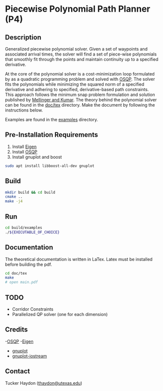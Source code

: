 # Piecewise Polynomial Path Planner (P4)

## Description
Generalized piecewise polynomial solver. Given a set of waypoints and associated
arrival times, the solver will find a set of piece-wise polynomials that
smoothly fit through the points and maintain continuity up to a specified
derivative. 

At the core of the polynomial solver is a cost-minimization loop formulated by
as a quadratic programming problem and solved with
[OSQP](https://github.com/oxfordcontrol/osqp). The solver fits the polynomials
while minimizing the squared norm of a specified derivative and adhering to
specified, derivative-based path constraints. This approach follows the
minimum snap problem formulation and solution published by [Mellinger and
Kumar](https://ieeexplore.ieee.org/abstract/document/5980409). The theory behind
the polynomial solver can be found in the [doc/tex](doc/tex) directory. Make the
document by following the instructions below.

Examples are found in the [examples](examples/) directory.


## Pre-Installation Requirements
1) Install [Eigen](http://eigen.tuxfamily.org)
2) Install [OSQP](https://github.com/oxfordcontrol/osqp)
3) Install gnuplot and boost
```bash
sudo apt install libboost-all-dev gnuplot
```


## Build
```bash
mkdir build && cd build
cmake ..
make -j4
```


## Run
```bash
cd build/examples
./${EXECUTABLE_OF_CHOICE}
```


## Documentation
The theoretical documentation is written in LaTex. Latex must be installed
before building the pdf.

```bash
cd doc/tex
make
# open main.pdf
```


## TODO
- Corridor Constraints
- Parallelized QP solver (one for each dimension)

## Credits
-[OSQP](https://github.com/oxfordcontrol/osqp)
-[Eigen](http://eigen.tuxfamily.org)
- [gnuplot](http://www.gnuplot.info)
- [gnuplot-iostream](http://stahlke.org/dan/gnuplot-iostream/)

## Contact
Tucker Haydon (thaydon@utexas.edu)

